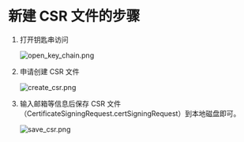 # 新建 CSR 文件的步骤


1. 打开钥匙串访问  

	![open_key_chain.png](https://raw.githubusercontent.com/yunba/docs/master/image/open_key_chain.png)
	
2. 申请创建 CSR 文件  

	![create_csr.png](https://raw.githubusercontent.com/yunba/docs/master/image/create_csr.png)

3. 输入邮箱等信息后保存 CSR 文件（CertificateSigningRequest.certSigningRequest）到本地磁盘即可。

	![save_csr.png](https://raw.githubusercontent.com/yunba/docs/master/image/save_csr.png)
